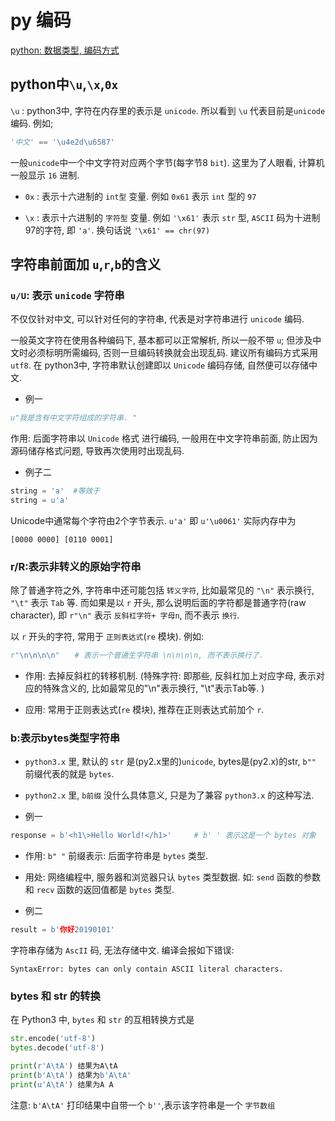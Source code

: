 # py 编码

[python: 数据类型, 编码方式](https://blog.csdn.net/qq_40967086/article/details/126633267)

## python中`\u`,`\x`,`0x`

`\u` :  python3中, 字符在内存里的表示是 `unicode`.
所以看到 `\u` 代表目前是`unicode`编码. 例如;

```python
'中文' == '\u4e2d\u6587'
```

一般`unicode`中一个中文字符对应两个字节(每字节8 `bit`).
这里为了人眼看, 计算机一般显示 `16` 进制.

+ `0x` :  表示十六进制的 `int型` 变量.
例如 `0x61` 表示 `int` 型的 `97`

+ `\x` :  表示十六进制的 `字符型` 变量.
例如 `'\x61'` 表示 `str` 型, `ASCII` 码为十进制97的字符, 即 `'a'`.
换句话说 `'\x61' == chr(97)`

## 字符串前面加 `u`,`r`,`b`的含义

### `u/U`: 表示 `unicode` 字符串

不仅仅针对中文, 可以针对任何的字符串, 代表是对字符串进行 `unicode` 编码.

一般英文字符在使用各种编码下, 基本都可以正常解析, 所以一般不带 `u`;
但涉及中文时必须标明所需编码, 否则一旦编码转换就会出现乱码.  建议所有编码方式采用 `utf8`.
在 python3中, 字符串默认创建即以 `Unicode` 编码存储, 自然便可以存储中文.

+ 例一

```python
u"我是含有中文字符组成的字符串. "
```

作用: 后面字符串以 `Unicode` 格式 进行编码, 一般用在中文字符串前面,
防止因为源码储存格式问题, 导致再次使用时出现乱码.

+ 例子二

```python
string = 'a'  #等效于
string = u'a'
```

Unicode中通常每个字符由2个字节表示.  `u'a'` 即 `u'\u0061'` 实际内存中为

    [0000 0000] [0110 0001]

### r/R:表示非转义的原始字符串

除了普通字符之外, 字符串中还可能包括  `转义字符`,
比如最常见的 `"\n"` 表示换行, `"\t"` 表示 `Tab` 等.
而如果是以 `r` 开头, 那么说明后面的字符都是普通字符(raw character),
即 `r"\n"` 表示 `反斜杠字符+ 字母n`, 而不表示 `换行`.

以 `r` 开头的字符, 常用于 `正则表达式`(`re` 模块). 例如:

```python
r"\n\n\n\n"　　# 表示一个普通生字符串 \n\n\n\n, 而不表示换行了.
```

+ 作用: 去掉反斜杠的转移机制. (特殊字符: 即那些, 反斜杠加上对应字母,
表示对应的特殊含义的, 比如最常见的"\n"表示换行, "\t"表示Tab等.  )

+ 应用: 常用于正则表达式(`re` 模块), 推荐在正则表达式前加个 `r`.

### b:表示bytes类型字符串

+ `python3.x` 里, 默认的 `str` 是(py2.x里的)`unicode`,
bytes是(py2.x)的str,  `b""` 前缀代表的就是 `bytes`.
+ `python2.x` 里, `b前缀` 没什么具体意义,  只是为了兼容 `python3.x` 的这种写法.

+ 例一

```python
response = b'<h1\>Hello World!</h1>'     # b' ' 表示这是一个 bytes 对象
```

+ 作用: `b" "` 前缀表示: 后面字符串是 `bytes` 类型.
+ 用处: 网络编程中, 服务器和浏览器只认 `bytes` 类型数据.
如: `send` 函数的参数和 `recv` 函数的返回值都是 `bytes` 类型.

+ 例二

```python
result = b'你好20190101'
```

字符串存储为 `AscII` 码, 无法存储中文. 编译会报如下错误:

    SyntaxError: bytes can only contain ASCII literal characters.

### bytes 和 str 的转换

在 Python3 中, `bytes` 和 `str` 的互相转换方式是

```python
str.encode('utf-8')
bytes.decode('utf-8')

print(r'A\tA') 结果为A\tA
print(b'A\tA') 结果为b'A\tA'
print(u'A\tA') 结果为A A
```

注意: `b'A\tA'` 打印结果中自带一个 `b''`,表示该字符串是一个 `字节数组`
